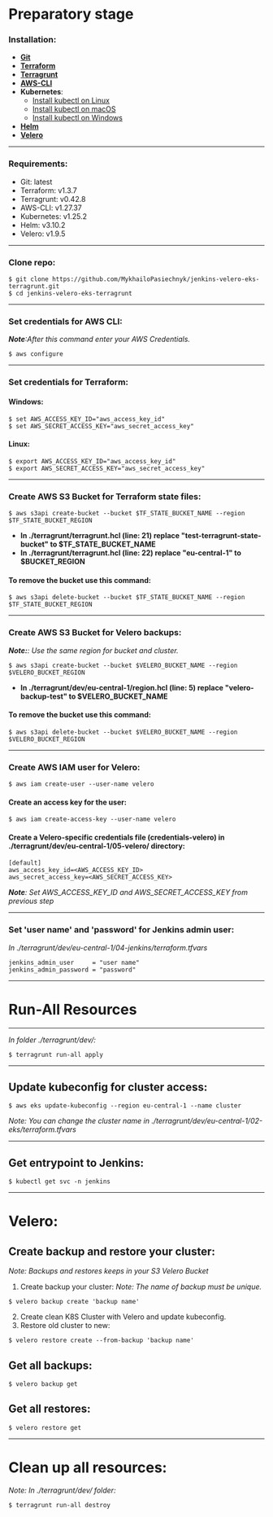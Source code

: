# Preparatory stage

### Installation:
- __[Git](https://git-scm.com/downloads)__
- __[Terraform](https://developer.hashicorp.com/terraform/tutorials/aws-get-started/install-cli)__
- __[Terragrunt](https://terragrunt.gruntwork.io/docs/getting-started/install/)__
- __[AWS-CLI](https://docs.aws.amazon.com/cli/latest/userguide/getting-started-install.html)__
- __Kubernetes__:
    - [Install kubectl on Linux](https://kubernetes.io/docs/tasks/tools/install-kubectl-linux/)
    - [Install kubectl on macOS](https://git-scm.com/downloads)
    - [Install kubectl on Windows](https://git-scm.com/downloads)
- __[Helm](https://helm.sh/docs/intro/install/)__
- __[Velero](https://velero.io/docs/v1.8/basic-install/)__

---

### Requirements:
- Git: latest
- Terraform: v1.3.7
- Terragrunt: v0.42.8
- AWS-CLI: v1.27.37
- Kubernetes: v1.25.2
- Helm: v3.10.2
- Velero: v1.9.5

---
### Clone repo:
```
$ git clone https://github.com/MykhailoPasiechnyk/jenkins-velero-eks-terragrunt.git
$ cd jenkins-velero-eks-terragrunt
```
---

### Set credentials for AWS CLI:
*__Note__:After this command enter your AWS Credentials.*
```
$ aws configure
```
---

### Set credentials for Terraform:
#### Windows:
```
$ set AWS_ACCESS_KEY_ID="aws_access_key_id"
$ set AWS_SECRET_ACCESS_KEY="aws_secret_access_key"
```

#### Linux:
```
$ export AWS_ACCESS_KEY_ID="aws_access_key_id"
$ export AWS_SECRET_ACCESS_KEY="aws_secret_access_key"
```
---

### Create AWS S3 Bucket for Terraform state files:
```
$ aws s3api create-bucket --bucket $TF_STATE_BUCKET_NAME --region $TF_STATE_BUCKET_REGION
```
- __In ./terragrunt/terragrunt.hcl (line: 21) replace "test-terragrunt-state-bucket" to $TF_STATE_BUCKET_NAME__
- __In ./terragrunt/terragrunt.hcl (line: 22) replace "eu-central-1" to $BUCKET_REGION__

#### To remove the bucket use this command:
```
$ aws s3api delete-bucket --bucket $TF_STATE_BUCKET_NAME --region $TF_STATE_BUCKET_REGION
```
---
### Create AWS S3 Bucket for Velero backups:
*__Note:__: Use the same region for bucket and cluster.*
```
$ aws s3api create-bucket --bucket $VELERO_BUCKET_NAME --region $VELERO_BUCKET_REGION
```
- __In ./terragrunt/dev/eu-central-1/region.hcl (line: 5) replace "velero-backup-test" to $VELERO_BUCKET_NAME__

#### To remove the bucket use this command:
```
$ aws s3api delete-bucket --bucket $VELERO_BUCKET_NAME --region $VELERO_BUCKET_REGION
```
---

### Create AWS IAM user for Velero:
```
$ aws iam create-user --user-name velero
```
#### Create an access key for the user:
```
$ aws iam create-access-key --user-name velero
``` 
#### Create a Velero-specific credentials file (credentials-velero) in ./terragrunt/dev/eu-central-1/05-velero/ directory:
```
[default]
aws_access_key_id=<AWS_ACCESS_KEY_ID>
aws_secret_access_key=<AWS_SECRET_ACCESS_KEY>
```
*__Note__: Set AWS_ACCESS_KEY_ID and AWS_SECRET_ACCESS_KEY from previous step*

---
### Set 'user name' and 'password' for Jenkins admin user:
*In ./terragrunt/dev/eu-central-1/04-jenkins/terraform.tfvars*
```
jenkins_admin_user     = "user name"
jenkins_admin_password = "password"
```
---
# Run-All Resources
---
*In folder ./terragrunt/dev/:*
```
$ terragrunt run-all apply
```
---
## Update kubeconfig for cluster access:
```
$ aws eks update-kubeconfig --region eu-central-1 --name cluster
```
*Note: You can change the cluster name in ./terragrunt/dev/eu-central-1/02-eks/terraform.tfvars*

---
## Get entrypoint to Jenkins:
```
$ kubectl get svc -n jenkins
```
---
# Velero:

## Create backup and restore your cluster:
*Note: Backups and restores keeps in your S3 Velero Bucket*

1. Create backup your cluster:
*Note: The name of backup must be unique.*
```
$ velero backup create 'backup name'
```
2. Create clean K8S Cluster with Velero and update kubeconfig.
3. Restore old cluster to new:
```
$ velero restore create --from-backup 'backup name'
```
## Get all backups:
```
$ velero backup get
```

## Get all restores:
```
$ velero restore get
```
---

# Clean up all resources:
*Note: In ./terragrunt/dev/ folder:*
```
$ terragrunt run-all destroy
```
